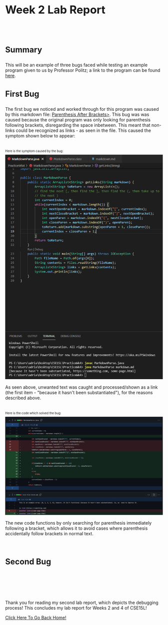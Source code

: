 <h1 style="font-size:35px;">Week 2 Lab Report</h1>
<br>
<br>
<h3 style="font-size:25px;">Summary</h3>
This will be an example of three bugs faced while testing an example program given to us by Professor Politz; a link to the program can be found <a href="https://github.com/ucsd-cse15l-w22/markdown-parse">here</a>.
<br>
<h3 style="font-size:25px;">First Bug</h3>

The first bug we noticed and worked through for this program was caused by this markdown file: <a href="https://github.com/LastEternity/markdown-parse/blob/main/test-file-three.md"> Parenthesis After Brackets></a>. This bug was was caused because the original program was only looking for parenthesis following brackets, disregarding the space inbetween. This meant that non-links could be recognized as links - as seen in the file. This caused the symptom shown below to appear: 

<br>
<sub><sup>Here is the symptom caused by the bug:</sup></sub>
<br/>
<img src="Bug1Symptom.png">

<br>

As seen above, unwanted text was caught and processed/shown as a link (the first item - "because it hasn't been substantiated"), for the reasons described above.


<br>
<sub><sup>Here is the code which solved the bug:</sup></sub>
<br/>
<img src="ScreenshotInBetween.png">
<br>

The new code functions by only searching for parenthesis immediately following a bracket, which allows it to avoid cases where parenthesis accidentally follow brackets in normal text.

<br>
<h3 style="font-size:25px;">Second Bug</h3>


<br>
<br>
<br>
<br>

Thank you for reading my second lab report, which depicts the debugging process! This concludes my lab report for Weeks 2 and 4 of CSE15L! 

<a href="https://lasteternity.github.io/cse15l-lab-reports/">Click Here To Go Back Home!</a>
